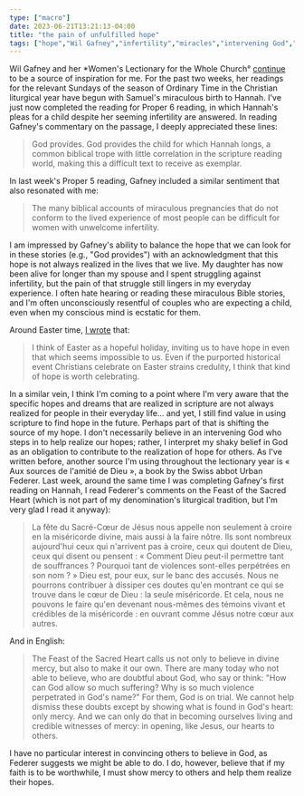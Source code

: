 ```yaml
---
type: ["macro"]
date: 2023-06-21T13:21:13-04:00
title: "the pain of unfulfilled hope"
tags: ["hope","Wil Gafney","infertility","miracles","intervening God","liturgical calendar"]
---
```


Wil Gafney and her *Women's Lectionary for the Whole Church° [continue](https://spencergreenhalgh.com/tags/wil-gafney/) to be a source of inspiration for me. For the past two weeks, her readings for the relevant Sundays of the season of Ordinary Time in the Christian liturgical year have begun with Samuel's miraculous birth to Hannah. I've just now completed the reading for Proper 6 reading, in which Hannah's pleas for a child despite her seeming infertility are answered. In reading Gafney's commentary on the passage, I deeply appreciated these lines:

> God provides. God provides the child for which Hannah longs, a common biblical trope with little correlation in the scripture reading world, making this a difficult text to receive as exemplar. 

In last week's Proper 5 reading, Gafney included a similar sentiment that also resonated with me:

> The many biblical accounts of miraculous pregnancies that do not conform to the lived experience of most people can be difficult for women with unwelcome infertility.

I am impressed by Gafney's ability to balance the hope that we can look for in these stories (e.g., "God provides") with an acknowledgment that this hope is not always realized in the lives that we live. My daughter has now been alive for longer than my spouse and I spent struggling against infertility, but the pain of that struggle still lingers in my everyday experience. I often hate hearing or reading these miraculous Bible stories, and I'm often unconsciously resentful of couples who are expecting a child, even when my conscious mind is ecstatic for them. 

Around Easter time, [I wrote](https://spencergreenhalgh.com/communities/ted-lasso-and-easter-hope/) that:

> I think of Easter as a hopeful holiday, inviting us to have hope in even that which seems impossible to us. Even if the purported historical event Christians celebrate on Easter strains credulity, I think that kind of hope is worth celebrating.

In a similar vein, I think I'm coming to a point where I'm very aware that the specific hopes and dreams that are realized in scripture are not always realized for people in their everyday life... and yet, I still find value in using scripture to find hope in the future. Perhaps part of that is shifting the source of my hope. I don't necessarily believe in an intervening God who steps in to help realize our hopes; rather, I interpret my shaky belief in God as an obligation to contribute to the realization of hope for others. As I've written before, another source I'm using throughout the lectionary year is « Aux sources de l'amitié de Dieu », a book by the Swiss abbot Urban Federer. Last week, around the same time I was completing Gafney's first reading on Hannah, I read Federer's comments on the Feast of the Sacred Heart (which is not part of my denomination's liturgical tradition, but I'm very glad I read it anyway): 

> La fête du Sacré-Cœur de Jésus nous appelle non seulement à croire en la miséricorde divine, mais aussi à la faire nôtre. Ils sont nombreux aujourd'hui ceux qui n'arrivent pas à croire, ceux qui doutent de Dieu, ceux qui disent ou pensent : « Comment Dieu peut-il permettre tant de souffrances ? Pourquoi tant de violences sont-elles perpétrées en son nom ? » Dieu est, pour eux, sur le banc des accusés. Nous ne pourrons contribuer à dissiper ces doutes qu'en montrant ce qui se trouve dans le cœur de Dieu : la seule miséricorde. Et cela, nous ne pouvons le faire qu'en devenant nous-mêmes des témoins vivant et crédibles de la miséricorde : en ouvrant comme Jésus notre cœur aux autres.

And in English:

> The Feast of the Sacred Heart calls us not only to believe in divine mercy, but also to make it our own. There are many today who not able to believe, who are doubtful about God, who say or think: "How can God allow so much suffering? Why is so much violence perpetrated in God's name?" For them, God is on trial. We cannot help dismiss these doubts except by showing what is found in God's heart: only mercy. And we can only do that in becoming ourselves living and credible witnesses of mercy: in opening, like Jesus, our hearts to others.

I have no particular interest in convincing others to believe in God, as Federer suggests we might be able to do. I do, however, believe that if my faith is to be worthwhile, I must show mercy to others and help them realize their hopes.
